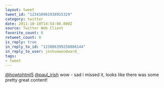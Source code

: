 ```yaml
---
layout: tweet
tweet_id: "123410961938915329"
category: twitter
date: 2011-10-10T14:54:00.000Z
source: Twitter Web Client
favorite_count: 0
retweet_count: 0
is_reply: true
in_reply_to_id: "123086399258886144"
in_reply_to_user: joshuawoodward_
tags:
- tweet
---
```


[@howtohtml5](https://twitter.com/@howtohtml5) [@paul_irish](https://twitter.com/@paul_irish) wow - sad i missed it, looks like there was some pretty great content!

